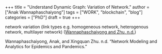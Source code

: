 +++
title = "Understand Dynamic Graph: Variation of Network."
author = ["Anak Wannaphaschaiyong"]
tags = ["WORK", "blockchain", "blog"]
categories = ["PhD"]
draft = true
+++

network variation (link types e.g. homogeneous network, heterogenous network, multilayer network) (<a href="#citeproc_bib_item_1">Wannaphaschaiyong and Zhu, n.d.</a>)

<div class="csl-bib-body">
  <div class="csl-entry"><a id="citeproc_bib_item_1"></a>Wannaphaschaiyong, Anak, and Xingquan Zhu. n.d. “Network Modeling and Analytics for Epidemics and Pandemics.”</div>
</div>
